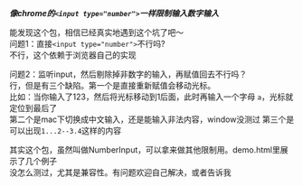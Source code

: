 _**像chrome的`<input type="number">`一样限制输入数字输入**_

能发现这个包，相信已经真实地遇到这个坑了吧～  
问题1：直接`<input type="number">`不行吗?  
不行，这个依赖于浏览器自己的实现

问题2：监听input，然后剔除掉非数字的输入，再赋值回去不行吗？  
行，但是有三个缺陷。第一个是直接重新赋值会移动光标。  
比如：当你输入了123，然后将光标移动到1后面，此时再输入一个字母 `a`，光标就定位到最后了  
第二个是mac下切换成中文输入，还是能输入非法内容，window没测过
第三个是可以出现`1...2--3.4`这样的内容

其实这个包，虽然叫做NumberInput，可以拿来做其他限制用。demo.html里展示了几个例子  
没怎么测过，尤其是兼容性。有问题欢迎自己解决，或者告诉我
